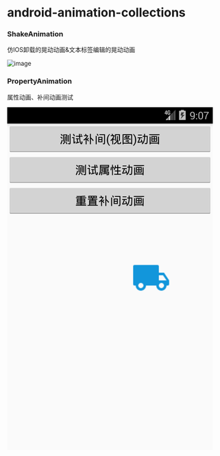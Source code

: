 # android-animation-collections

### ShakeAnimation

仿IOS卸载的晃动动画&amp;文本标签编辑的晃动动画 
 
![image](https://github.com/xinpengfei520/ShakeAnimation/blob/master/screenshot/image.gif)

### PropertyAnimation

属性动画、补间动画测试
 
![image](https://github.com/xinpengfei520/ShakeAnimation/blob/master/screenshot/property_animation.png)
